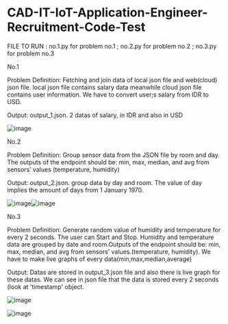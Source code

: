 # CAD-IT-IoT-Application-Engineer-Recruitment-Code-Test

FILE TO RUN :  no.1.py for problem no.1
              ; no.2.py for problem no.2
              ; no.3.py for problem no.3


No.1

Problem Definition: Fetching and join data of local json file and web(cloud) json file. local json file contains salary data meanwhile cloud json file contains user information. We have to convert user;s salary from IDR to USD.

Output: output_1.json. 2 datas of salary, in IDR and also in USD

![image](https://user-images.githubusercontent.com/63847120/176641177-ad0b484b-6076-4981-bc71-087d0e666dc9.png)


No.2

Problem Definition: Group sensor data from the JSON file by room and day. The outputs of the endpoint should be: min, max, median, and avg from sensors’ values
(temperature, humidity)

Output: output_2.json. group data by day and room. The value of day implies the amount of days from 1 January 1970.

![image](https://user-images.githubusercontent.com/63847120/176641884-6a92186e-40a4-4566-b7b4-736d14474088.png)![image](https://user-images.githubusercontent.com/63847120/176641943-e0d1fb81-bdf0-4508-8ebf-3b09491f100c.png)

No.3

Problem Definition: Generate random value of humidity and temperature for every 2 seconds. The user can Start and Stop. Humidity and temperature data are grouped by date and room.Outputs of the endpoint should be: min, max, median, and avg from sensors’ values.(temperature, humidity). We have to make live graphs of every data(min,max,median,average)

Output: Datas are stored in output_3.json file and also there is live graph for these datas. We can see in json file that the data is stored every 2 seconds (look at 'timestamp' object. 

![image](https://user-images.githubusercontent.com/63847120/176642995-b064ec8f-f9d2-4456-954e-bb2d23472126.png)

![image](https://user-images.githubusercontent.com/63847120/176643211-dd0de26d-63ad-494a-9789-e1f029d37272.png)




